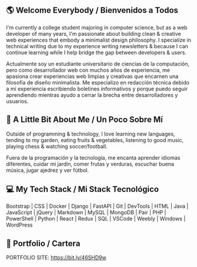 ## 🌎 Welcome Everybody / Bienvenidos a Todos

I'm currently a college student majoring in computer science, but as a web developer of many years, I'm passionate about building clean & creative web experiences that embody a minimalist design philosophy. I specialize in technical writing due to my experience writing newsletters & because I can continue learning while I help bridge the gap between developers & users. 

Actualmente soy un estudiante universitario de ciencias de la computación, pero como desarrollador web con muchos años de experiencia, me apasiona crear experiencias web limpias y creativas que encarnen una filosofía de diseño minimalista. Me especializo en redacción técnica debido a mi experiencia escribiendo boletines informativos y porque puedo seguir aprendiendo mientras ayudo a cerrar la brecha entre desarrolladores y usuarios.

## 🌱 A Little Bit About Me / Un Poco Sobre Mí

Outside of programming & technology, I love learning new languages, tending to my garden, eating fruits & vegetables, listening to good music, playing chess & watching soccer/football.

Fuera de la programación y la tecnología, me encanta aprender idiomas diferentes, cuidar mi jardín, comer frutas y verduras, escuchar buena música, jugar ajedrez y ver fútbol.

## 💻 My Tech Stack / Mi Stack Tecnológico

Bootstrap | CSS | Docker | Django | FastAPI | Git | DevTools | HTML | Java | JavaScript | jQuery | Markdown | MySQL | MongoDB | Pair | PHP | PowerShell | Python | React | Redux | SQL | VSCode | Weebly | Windows | WordPress

## 🔗 Portfolio / Cartera

PORTFOLIO SITE: https://bit.ly/46SHD9w
